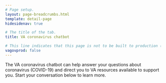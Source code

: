 ```yaml
---
# Page setup.
layout: page-breadcrumbs.html
template: detail-page
hidesidenav: true

# The title of the tab.
title: VA coronavirus chatbot

# This line indicates that this page is not to be built to production (www.va.gov)
vagovprod: false
---
```


<div class="va-introtext">
  The VA coronavirus chatbot can help answer your questions about coronavirus (COVID-19) and direct you to VA resources available to support you. Start your conversation below to learn more.
</div>


<!--
  The "widget-type" should be registered at
  https://github.com/department-of-veterans-affairs/vets-website/blob/master/src/applications/static-pages/widgetTypes.js>
-->
<div data-widget-type="va-coronavirus-chatbot"></div>
